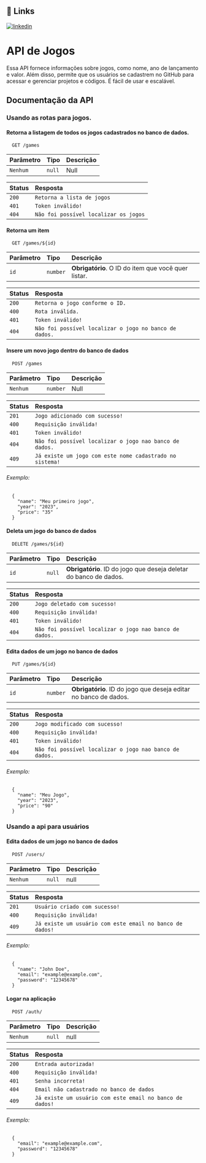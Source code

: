 
## 🔗 Links

[![linkedin](https://img.shields.io/badge/linkedin-0A66C2?style=for-the-badge&logo=linkedin&logoColor=white)](https://www.linkedin.com/in/gilcinei-alves)



# API de Jogos

Essa API fornece informações sobre jogos, como nome, ano de lançamento e valor. Além disso, permite que os usuários se cadastrem no GitHub para acessar e gerenciar projetos e códigos. É fácil de usar e escalável.



## Documentação da API

### Usando as rotas para jogos.

#### Retorna a listagem de todos os jogos cadastrados no banco de dados.

```http
  GET /games
```
| Parâmetro   | Tipo       | Descrição                           |
| :---------- | :--------- | :---------------------------------- |
| `Nenhum` | `null` | Null |

| Status  | Resposta                           |
| :---------- | :---------------------------------- |
| `200` | `Retorna a lista de jogos` |
| `401` | `Token inválido!` |
| `404` | `Não foi possível localizar os jogos` |

#### Retorna um item

```http
  GET /games/${id}
```

| Parâmetro   | Tipo       | Descrição                                   |
| :---------- | :--------- | :------------------------------------------ |
| `id`      | `number` | **Obrigatório**. O ID do item que você quer listar. |

| Status  | Resposta                          |
| :---------- | :---------------------------------- |
| `200` | `Retorna o jogo conforme o ID.` |
| `400` | `Rota inválida.`
| `401` | `Token inválido!` |
| `404` | `Não foi possível localizar o jogo no banco de dados.` |

#### Insere um novo jogo dentro do banco de dados

```http
  POST /games
```

| Parâmetro   | Tipo       | Descrição                                   |
| :---------- | :--------- | :------------------------------------------ |
| `Nenhum`      | `number` | Null |

| Status  | Resposta                           |
| :---------- | :---------------------------------- |
| `201` | `Jogo adicionado com sucesso!` |
| `400` | `Requisição inválida!`
| `401` | `Token inválido!` |
| `404` | `Não foi possível localizar o jogo nao banco de dados.` |
| `409` | `Já existe um jogo com este nome cadastrado no sistema!` |

###### Exemplo:
```http
  {
    "name": "Meu primeiro jogo",
    "year": "2023",
    "price": "35"
  }
```

#### Deleta um jogo do banco de dados

```http
  DELETE /games/${id}
```

| Parâmetro   | Tipo       | Descrição                                   |
| :---------- | :--------- | :------------------------------------------ |
| `id`      | `null` | **Obrigatório**. ID do jogo que deseja deletar do banco de dados. |

| Status  | Resposta                          |
| :---------- | :---------------------------------- |
| `200` | `Jogo deletado com sucesso!` |
| `400` | `Requisição inválida!`
| `401` | `Token inválido!` |
| `404` | `Não foi possível localizar o jogo nao banco de dados.` |

#### Edita dados de um jogo no banco de dados

```http
  PUT /games/${id}
```

| Parâmetro   | Tipo       | Descrição                                   |
| :---------- | :--------- | :------------------------------------------ |
| `id`      | `number` | **Obrigatório**. ID do jogo que deseja editar no banco de dados. |

| Status  | Resposta                           |
| :---------- | :---------------------------------- |
| `200` | `Jogo modificado com sucesso!` |
| `400` | `Requisição inválida!`
| `401` | `Token inválido!` |
| `404` | `Não foi possível localizar o jogo nao banco de dados.` |

###### Exemplo:
```http
  {
    "name": "Meu Jogo",
    "year": "2023",
    "price": "90"
  }
```

### Usando a api para usuários

#### Edita dados de um jogo no banco de dados

```http
  POST /users/
```

| Parâmetro   | Tipo       | Descrição                                   |
| :---------- | :--------- | :------------------------------------------ |
| `Nenhum`      | `null` | null |

| Status  | Resposta                          |
| :---------- | :---------------------------------- |
| `201` | `Usuário criado com sucesso!` |
| `400` | `Requisição inválida!` |
| `409` | `Já existe um usuário com este email no banco de dados!` |

###### Exemplo:
```http
  {
    "name": "John Doe",
    "email": "example@example.com",
    "password": "12345678"
  }
```

#### Logar na aplicação

```http
  POST /auth/
```

| Parâmetro   | Tipo       | Descrição                                   |
| :---------- | :--------- | :------------------------------------------ |
| `Nenhum`      | `null` | null |

| Status  | Resposta                           |
| :---------- | :---------------------------------- |
| `200` | `Entrada autorizada!` |
| `400` | `Requisição inválida!` |
| `401` | `Senha incorreta!` |
| `404` | `Email não cadastrado no banco de dados` |
| `409` | `Já existe um usuário com este email no banco de dados!` |

###### Exemplo:
```http
  {
    "email": "example@example.com",
    "password": "12345678"
  }
```
